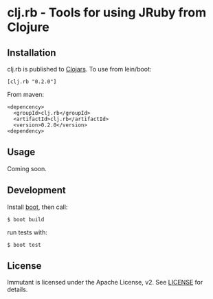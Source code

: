 # clj.rb - Tools for using JRuby from Clojure

## Installation

clj.rb is published to [Clojars](https://clojars.org/clj.rb). To use from lein/boot:

    [clj.rb "0.2.0"]

From maven:

    <depencency>
      <groupId>clj.rb</groupId>
      <artifactId>clj.rb</artifactId>
      <version>0.2.0</version>
    <dependency>

## Usage

Coming soon.

## Development

Install [boot](http://boot-clj.com), then call:

    $ boot build

run tests with:

    $ boot test

## License

Immutant is licensed under the Apache License, v2. See
[LICENSE](LICENSE) for details.
